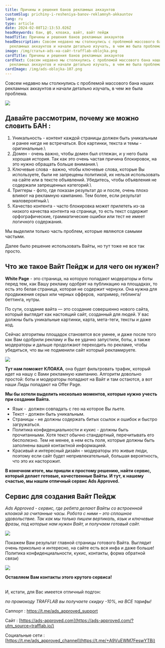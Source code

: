 ```yaml
---
title: Причины и решения банов рекламных аккаунтов
customSlug: prichiny-i-resheniya-banov-reklamnyh-akkauntov
lang: ru
type: article
date: 2024-02-08T12:13:53.026Z
headKeywords: бан, фб, клоака, вайт, вайт пейдж
headTitle: Причины и решения банов рекламных аккаунтов
headDescription: Совсем недавно мы столкнулись с проблемой массового бана наших
  рекламных аккаунтов и начали детально изучать, в чем же была проблема.
image: /img/статья-ads-на-сайт-trafflab-oblojka.png
cardTitle: Причины и решения банов рекламных аккаунтов
cardText: Совсем недавно мы столкнулись с проблемой массового бана наших
  рекламных аккаунтов и начали детально изучать, в чем же была проблема.
cardImage: /img/ads-oblojka-107.png
---
```

Совсем недавно мы столкнулись с проблемой массового бана наших рекламных аккаунтов и начали детально изучать, в чем же была проблема.

![](/img/статья-ads-на-сайт-trafflab1.png)

## Давайте рассмотрим, почему же можно словить БАН : 

1. Уникальность - контент каждой страницы должен быть уникальным и ранее нигде не встречаться. Все картинки, текста и темы - оригинальные.\
2. Домен - очень важно, чтобы домен был отлежан, и у него была хорошая история. Так как это очень частая причина блокировок, на это нужно обращать больше внимания.\
3. Ключевые слова - важно, чтобы ключевые слова, которые Вы используете, были не запрещены политикой, их нельзя использовать на сайте или в тексте объявлений. Убедитесь, чтобы объявления не содержали запрещенных категорий.\
4. Триггеры - фото, где показан результат до и после, очень плохо влияют на рекламную кампанию. Тем более, если результат маловероятный.\
5. Качество контента - часто блокировка может прилететь из-за низкого качества контента на странице, то есть текст содержит орфографические, грамматические ошибки или тест не имеет логичного содержания.

Мы выделили только часть проблем, которые являются самыми частыми.

Далее было решение использовать Вайты, но тут тоже не все так просто.

## Что же такое Вайт Пейдж и для чего он нужен?

**White Page** - это страница, на которую попадают модераторы и боты перед тем, как Вашу рекламу одобрят на публикацию на площадках, то есть это белая страница, которая не содержит чернухи. Она нужна для продвижения серых или черных офферов,  например, геблинга/беттинга, нутры. 

По сути, создание вайта — это создание совершенно нового сайта, который выглядит как настоящий сайт, созданный для людей. У вас должны быть уникальные картинки, карта, мета-теги, тексты и даже код.

Сейчас алгоритмы площадок становятся все умнее, и даже после того как Вам одобрили рекламу и Вы ее удачно запустили, боты, а также модераторы и дальше продолжают переходить по рекламе, чтобы убедиться, что вы не подменили сайт который рекламируете.

![](/img/статья-ads-на-сайт-trafflab2.png)

**Тут нам поможет КЛОАКА**, она будет фильтровать трафик, который идет на нашу с Вами рекламную кампанию. Алгоритм довольно простой: боты и модераторы попадают на Вайт и там остаются, а вот наши Лиды попадают на Offer Page. 

**Мы бы хотели выделить несколько моментов, которые нужно учесть при создании Вайта.**

* Язык -  должен совпадать с гео на которое Вы льете.
* Текст - должен быть уникальным.
* Страницы - не должны содержать битых ссылок и ошибок и быстро загружаться.
* Политика конфиденциальности и кукис - должны быть прочитанными. Хотя текст обычно стандартный, перечитывать его бесполезно. Тем не менее, в нем есть поля, которые должны быть заполнены вашей контактной информацией. 
* Красивый и интересный дизайн - модераторы это живые люди, поэтому если сайт будет непривлекательный, большая вероятность, что это их насторожит.

**В конечном итоге, мы пришли к простому решению, найти сервис, который делает готовые, качественные Вайты. И тут, к нашему счастью, мы нашли отличный сервис Ads Approved.**

## Сервис для создания Вайт Пейдж

*Ads Approved - сервис, где ребята делают Вайты со встроенной клоакой за считанные часы. Робота с ними – это сплошное удовольствие. Так как мы только пишем вертикаль, язык и ключевые фразы, под которые нам нужен Вайт, и получаем готовый сайт.*

![](/img/статья-ads-на-сайт-trafflab3.png)

Покажем Вам результат главной страницы готового Вайта. Выглядит очень прикольно и интересно, на сайте есть вся инфа и даже больше! Политика конфиденциальности, кукис, контакты, форма обратной связи) 

![](/img/статья-ads-на-сайт-trafflab4.png)

**Оставляем Вам контакты этого крутого сервиса!**

\
И, кстати, для Вас имеется отличный подгон: 

*по промокоду TRAFFLAВ вы получаете скидку -10%, на ВСЕ тарифы!*

Саппорт : <https://t.me/ads_approved_support>

Сайт : [https://ads-approved.com](https://ads-approved.com/?utm_source=trafflab.io/)

Социальные сети :\
[https://t.me/ads_approved_channel](https://t.me/+A9VuEWM7FeswYTBi)